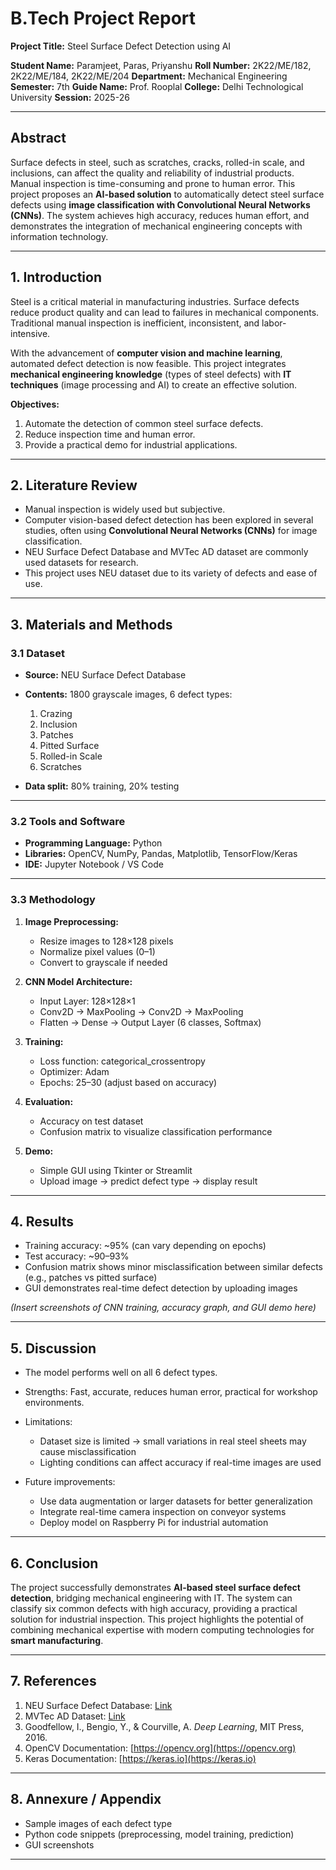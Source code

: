 # **B.Tech Project Report**

**Project Title:** Steel Surface Defect Detection using AI

**Student Name:** Paramjeet, Paras, Priyanshu
**Roll Number:** 2K22/ME/182, 2K22/ME/184, 2K22/ME/204
**Department:** Mechanical Engineering
**Semester:** 7th
**Guide Name:** Prof. Rooplal
**College:** Delhi Technological University
**Session:** 2025-26

---

## **Abstract**

Surface defects in steel, such as scratches, cracks, rolled-in scale, and inclusions, can affect the quality and reliability of industrial products. Manual inspection is time-consuming and prone to human error. This project proposes an **AI-based solution** to automatically detect steel surface defects using **image classification with Convolutional Neural Networks (CNNs)**. The system achieves high accuracy, reduces human effort, and demonstrates the integration of mechanical engineering concepts with information technology.

---

## **1. Introduction**

Steel is a critical material in manufacturing industries. Surface defects reduce product quality and can lead to failures in mechanical components. Traditional manual inspection is inefficient, inconsistent, and labor-intensive.

With the advancement of **computer vision and machine learning**, automated defect detection is now feasible. This project integrates **mechanical engineering knowledge** (types of steel defects) with **IT techniques** (image processing and AI) to create an effective solution.

**Objectives:**

1. Automate the detection of common steel surface defects.
2. Reduce inspection time and human error.
3. Provide a practical demo for industrial applications.

---

## **2. Literature Review**

- Manual inspection is widely used but subjective.
- Computer vision-based defect detection has been explored in several studies, often using **Convolutional Neural Networks (CNNs)** for image classification.
- NEU Surface Defect Database and MVTec AD dataset are commonly used datasets for research.
- This project uses NEU dataset due to its variety of defects and ease of use.

---

## **3. Materials and Methods**

### 3.1 Dataset

- **Source:** NEU Surface Defect Database
- **Contents:** 1800 grayscale images, 6 defect types:

  1. Crazing
  2. Inclusion
  3. Patches
  4. Pitted Surface
  5. Rolled-in Scale
  6. Scratches

- **Data split:** 80% training, 20% testing

---

### 3.2 Tools and Software

- **Programming Language:** Python
- **Libraries:** OpenCV, NumPy, Pandas, Matplotlib, TensorFlow/Keras
- **IDE:** Jupyter Notebook / VS Code

---

### 3.3 Methodology

1. **Image Preprocessing:**

   - Resize images to 128×128 pixels
   - Normalize pixel values (0–1)
   - Convert to grayscale if needed

2. **CNN Model Architecture:**

   - Input Layer: 128×128×1
   - Conv2D → MaxPooling → Conv2D → MaxPooling
   - Flatten → Dense → Output Layer (6 classes, Softmax)

3. **Training:**

   - Loss function: categorical_crossentropy
   - Optimizer: Adam
   - Epochs: 25–30 (adjust based on accuracy)

4. **Evaluation:**

   - Accuracy on test dataset
   - Confusion matrix to visualize classification performance

5. **Demo:**

   - Simple GUI using Tkinter or Streamlit
   - Upload image → predict defect type → display result

---

## **4. Results**

- Training accuracy: \~95% (can vary depending on epochs)
- Test accuracy: \~90–93%
- Confusion matrix shows minor misclassification between similar defects (e.g., patches vs pitted surface)
- GUI demonstrates real-time defect detection by uploading images

_(Insert screenshots of CNN training, accuracy graph, and GUI demo here)_

---

## **5. Discussion**

- The model performs well on all 6 defect types.
- Strengths: Fast, accurate, reduces human error, practical for workshop environments.
- Limitations:

  - Dataset size is limited → small variations in real steel sheets may cause misclassification
  - Lighting conditions can affect accuracy if real-time images are used

- Future improvements:

  - Use data augmentation or larger datasets for better generalization
  - Integrate real-time camera inspection on conveyor systems
  - Deploy model on Raspberry Pi for industrial automation

---

## **6. Conclusion**

The project successfully demonstrates **AI-based steel surface defect detection**, bridging mechanical engineering with IT. The system can classify six common defects with high accuracy, providing a practical solution for industrial inspection. This project highlights the potential of combining mechanical expertise with modern computing technologies for **smart manufacturing**.

---

## **7. References**

1. NEU Surface Defect Database: [Link](https://www.cse.neu.edu.cn/~cheng/NEU_surface_defect_database.html)
2. MVTec AD Dataset: [Link](https://www.mvtec.com/company/research/datasets/mvtec-ad)
3. Goodfellow, I., Bengio, Y., & Courville, A. _Deep Learning_, MIT Press, 2016.
4. OpenCV Documentation: [https://opencv.org](https://opencv.org)
5. Keras Documentation: [https://keras.io](https://keras.io)

---

## **8. Annexure / Appendix**

- Sample images of each defect type
- Python code snippets (preprocessing, model training, prediction)
- GUI screenshots

---
